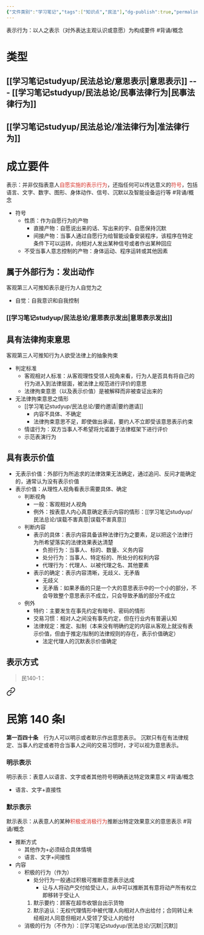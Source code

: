 ```yaml
---
{"文件类别":"学习笔记","tags":["知识点","民法"],"dg-publish":true,"permalink":"/学习笔记studyup/民法总论/表示行为/","dgPassFrontmatter":true,"created":"2024-09-13T08:33:12.912+08:00","updated":"2024-12-01T21:45:53.319+08:00"}
---
```


表示行为：以人之表示（对外表达主观认识或意愿）为构成要件 #背诵/概念 
# 类型
## [[学习笔记studyup/民法总论/意思表示\|意思表示]] --- [[学习笔记studyup/民法总论/民事法律行为\|民事法律行为]]
## [[学习笔记studyup/民法总论/准法律行为\|准法律行为]]
# 成立要件
表示：并非仅指表意人<font color="#d83931">自愿实施的表示行为</font>，还指任何可以传达意义的<font color="#d83931">符号</font>，包括语言、文字、数字、图形、身体动作、信号、沉默以及智能设备运行等 #背诵/概念 
- 符号
	- 性质：作为自愿行为的产物
		- 直接产物：自愿说出来的话、写出来的宇、自愿保持沉默
		- 间接产物：当事人通过自愿行为给智能设备安装程序，该程序在特定条件下可以运转，向相对人发出某种信号或者作出某种回应
	- 不受当事人意志控制的产物：身体运动、程序运转或其他因素
## 属于外部行为：发出动作
客观第三人可推知表示是行为人自觉为之
- 自觉：自我意识和自我控制
### [[学习笔记studyup/民法总论/意思表示发出\|意思表示发出]]
## 具有法律拘束意思
客观第三人可推知行为人欲受法律上的抽象拘束
- 判定标准
	- 客观相对人标准：从客观理性受领人视角来看，行为人是否具有将自己的行为进入到法律层面，被法律上规范进行评价的意思
	- 法律拘束意思（以及表示价值）是被解释而非被查证出来的
- 无法律拘束意思之情形
	- [[学习笔记studyup/民法总论/要约邀请\|要约邀请]]
		- 内容不具体、不确定
		- 法律拘束意思不足，即使做出承诺，要约人不立即受该意思表示约束
	- 情谊行为：双方当事人不希望将允诺置于法律框架下进行评价
	- 示范表演行为
## 具有表示价值
- 无表示价值：外部行为所追求的法律效果无法确定，通过追问、反问才能确定的，通常认为没有表示价值
- 表示价值：从理性人视角看表示需要具体、确定
	- 判断视角
		- 一般：客观相对人视角
		- 例外：按表意人内心真意确定表示内容的情形：[[学习笔记studyup/民法总论/误载不害真意\|误载不害真意]]
	- 判断内容
		- 表示的具体：表示内容具备该种法律行为之要素，足以把这个法律行为所希望落实的法律效果表达清楚
			- 负担行为：当事人、标的、数量、义务内容
			- 处分行为：当事人、特定标的、所处分的权利内容
			- 代理行为：代理人、以被代理之名、其他要素
		- 表示的确定：表示内容清晰，无歧义、无矛盾
			- 无歧义
			- 无矛盾：如果矛盾的只是一个大的意思表示中的一个小的部分，不会导致整个意思表示不成立，只会导致矛盾的部分不成立
	- 例外
		- 特约：主要发生在事先约定有暗号、密码的情形
		- 交易习惯：相对人之间没有事先约定，但在行业内有普遍认知
		- 法律规定：推定、拟制（本来没有明确约定的内容从客观上就没有表示价值，但由于推定/拟制的法律规则的存在，表示价值确定）
			- 法定代理人的沉默表示价值确定
## 表示方式
>民140-1： 
<div class="transclusion internal-embed is-loaded"><a class="markdown-embed-link" href="/////#t140" aria-label="Open link"><svg xmlns="http://www.w3.org/2000/svg" width="24" height="24" viewBox="0 0 24 24" fill="none" stroke="currentColor" stroke-width="2" stroke-linecap="round" stroke-linejoin="round" class="svg-icon lucide-link"><path d="M10 13a5 5 0 0 0 7.54.54l3-3a5 5 0 0 0-7.07-7.07l-1.72 1.71"></path><path d="M14 11a5 5 0 0 0-7.54-.54l-3 3a5 5 0 0 0 7.07 7.07l1.71-1.71"></path></svg></a><div class="markdown-embed">

<div class="markdown-embed-title">

# 民第 140 条Ⅰ

</div>


**第一百四十条**　行为人可以明示或者默示作出意思表示。
沉默只有在有法律规定、当事人约定或者符合当事人之间的交易习惯时，才可以视为意思表示。 

</div></div>

### 明示表示
明示表示：表意人以语言、文字或者其他符号明确表达特定效果意义 #背诵/概念 
- 语言、文字+直接性
### 默示表示
默示表示：从表意人的某种<font color="#d83931">积极或消极行为</font>推断出特定效果意义的意思表示 #背诵/概念 
- 推断方式
	- 其他作为+必须结合具体情境
	- 语言、文字+间接性
- 内容
	- 积极的行为（作为）
		- 处分行为一般通过积极可推断意思表示达成
			- 让与人将动产交付给受让人，从中可以推断其有意将动产所有权立即移转于受让人
		1. 默示要约：顾客在超市收银台出示货物
		2. 默示追认：无权代理情形中被代理人向相对人作出给付；合同转让未经相对人同意但相对人受领了受让人的给付
	- 消极的行为（不作为）：[[学习笔记studyup/民法总论/沉默\|沉默]]